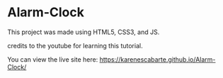 ﻿# Alarm-Clock
This project was made using HTML5, CSS3, and JS. 

credits to the youtube for learning this tutorial.

You can view the live site here:
https://karenescabarte.github.io/Alarm-Clock/ 
